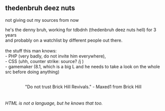 thedenbruh deez nuts
--
not giving out my sources from now

 he's the denny bruh, working for tdbdnh (thedenbruh deez nuts hell) for 3 years<br>
 and probably on a watchlist by different people out there.<br><br>
 the stuff this man knows:<br> - PHP (very badly, do not invite him everywhere), <br>- CSS (uhh, counter strike: source? /j )<br>- gamemaker (8.1, which is a big L and he needs to take a look on the whole src before doing anything)
<br><br>
<center>"Do not trust Brick Hill Revivals." - Maxed1 from Brick Hill</center><br>

###### HTML is not a language, but he knows that too.
